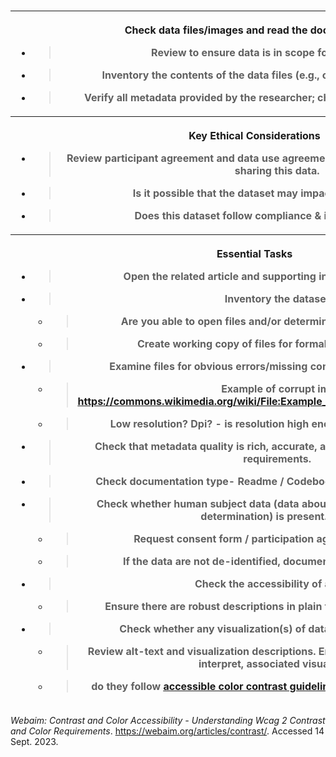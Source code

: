 # 

<table>
<colgroup>
<col style="width: 47%" />
<col style="width: 52%" />
</colgroup>
<thead>
<tr class="header">
<th colspan="2"><p><strong>Check</strong> data files/images and read the
documentation</p>
<ul>
<li><blockquote>
<p>Review to ensure data is in scope for the repository</p>
</blockquote></li>
<li><blockquote>
<p>Inventory the contents of the data files (e.g., open and sample the
files)</p>
</blockquote></li>
<li><blockquote>
<p>Verify all metadata provided by the researcher; check available
documentation</p>
</blockquote></li>
</ul></th>
</tr>
<tr class="odd">
<th colspan="2"><p><strong>Key Ethical Considerations</strong></p>
<ul>
<li><blockquote>
<p>Review participant agreement and data use agreements; examine
potential impacts of sharing this data.</p>
</blockquote></li>
<li><blockquote>
<p>Is it possible that the dataset may impact a specific group?</p>
</blockquote></li>
<li><blockquote>
<p>Does this dataset follow compliance &amp; institutional policy?</p>
</blockquote></li>
</ul></th>
</tr>
<tr class="header">
<th colspan="2"><p><strong>Essential Tasks</strong></p>
<ul>
<li><blockquote>
<p>Open the related article and supporting information if available</p>
</blockquote></li>
<li><blockquote>
<p>Inventory the dataset</p>
</blockquote>
<ul>
<li><blockquote>
<p>Are you able to open files and/or determine which software to
use?</p>
</blockquote></li>
<li><blockquote>
<p>Create working copy of files for formal inventory and testing</p>
</blockquote></li>
</ul></li>
<li><blockquote>
<p>Examine files for obvious errors/missing components/file
corruption</p>
</blockquote>
<ul>
<li><blockquote>
<p>Example of corrupt image: <a
href="https://commons.wikimedia.org/wiki/File:Example_snapshot_of_corrupted_image.jpg"><u>https://commons.wikimedia.org/wiki/File:Example_snapshot_of_corrupted_image.jpg</u></a></p>
</blockquote></li>
<li><blockquote>
<p>Low resolution? Dpi? - is resolution high enough to interpret/be
useful?</p>
</blockquote></li>
</ul></li>
<li><blockquote>
<p>Check that metadata quality is rich, accurate, and complete to
institutional requirements.</p>
</blockquote></li>
<li><blockquote>
<p>Check documentation type- Readme / Codebook / Data Dictionary /
Other</p>
</blockquote></li>
<li><blockquote>
<p>Check whether human subject data (data about humans regardless of IRB
determination) is present. If so,</p>
</blockquote>
<ul>
<li><blockquote>
<p>Request consent form / participation agreement if not present</p>
</blockquote></li>
<li><blockquote>
<p>If the data are not de-identified, document for the "Request"
step.</p>
</blockquote></li>
</ul></li>
<li><blockquote>
<p>Check the accessibility of all files</p>
</blockquote>
<ul>
<li><blockquote>
<p>Ensure there are robust descriptions in plain text of data files and
images.</p>
</blockquote></li>
</ul></li>
<li><blockquote>
<p>Check whether any visualization(s) of data are easily accessible</p>
</blockquote>
<ul>
<li><blockquote>
<p>Review alt-text and visualization descriptions. Ensure these
describe, but do not interpret, associated visualizations.</p>
</blockquote></li>
<li><blockquote>
<p>do they follow <a
href="https://webaim.org/articles/contrast/"><u>accessible color
contrast guidelines</u></a>; is color contrast sufficient?</p>
</blockquote></li>
</ul></li>
</ul></th>
</tr>
</thead>
<tbody>
</tbody>
</table>

*Webaim: Contrast and Color Accessibility - Understanding Wcag 2
Contrast and Color Requirements*. https://webaim.org/articles/contrast/.
Accessed 14 Sept. 2023.
